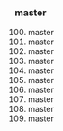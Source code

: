 ### master

100. master
200. master
300. master
400. master
500. master
600. master
700. master
800. master
900. master
1000. master